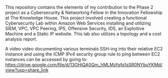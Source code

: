 This repository contains the elements of my contribution to the Phase 2 project as a Cybersecurity & Networking Fellow in the Innovation Fellowship at The Knowledge House.  This project involved creating a functional Cybersecurity Lab within Amazon Web Services installing and utilizing SIEM, VPC, VPC Peering, IPS, Offensive Security, IDS, an Exploitive Machine and a Static IP website.  This lab also utilizes a topology and a cost analysis report.

A video video documenting various terminals SSH-ing into their relative EC2 instance and using the ICMP IPv4 security group rule to ping between EC2 instances can be accessed by going to: https://drive.google.com/file/d/13OHiQA0Qm_hMLMzfgfq1sSR0NYbuYKMd/view?usp=share_link
